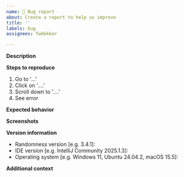 ```yaml
---
name: 🐞 Bug report
about: Create a report to help us improve
title: ''
labels: bug
assignees: fwdekker

---
```


**Description**
<!-- A clear and concise description of what the bug is. -->

**Steps to reproduce**
<!-- A clear and concise explanation of how to trigger the bug. -->
1. Go to '...'
2. Click on '....'
3. Scroll down to '....'
4. See error

**Expected behavior**
<!-- A clear and concise description of what you expected to happen. -->

**Screenshots**
<!-- If applicable, add screenshots to help explain your problem. -->

**Version information**
- Randomness version [e.g. 3.4.1]: <!-- Check `Settings -> Plugins` in your IDE and search for `Randomness` -->
- IDE version [e.g. IntelliJ Community 2025.1.3]: <!-- Check `Help -> About` in your IDE -->
- Operating system [e.g. Windows 11, Ubuntu 24.04.2, macOS 15.5]: <!-- Use a search engine for help if you don't know -->

**Additional context**
<!-- Add any other context about the problem here. -->
